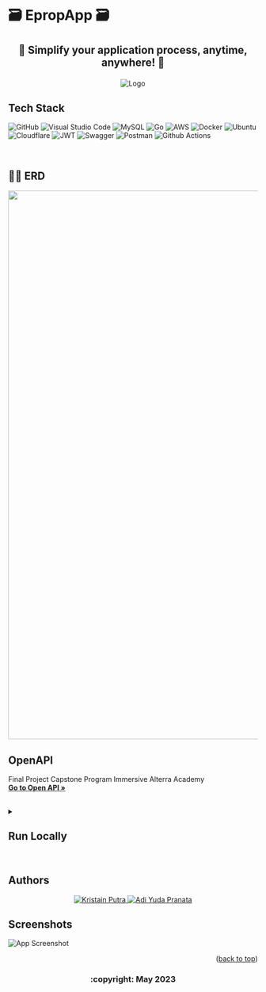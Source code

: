 
<p align="center">
  <h1>🗃️ EpropApp 🗃️</h1>
</p>


## <p align="center">📃 Simplify your application process, anytime, anywhere! 📃</p>



<div align="center">
  <img src="https://res.cloudinary.com/dc0wgpho2/image/upload/v1684720861/eproplogo_koyqxz.jpg" alt="Logo">
</div>



## Tech Stack

![GitHub](https://img.shields.io/badge/github-%23121011.svg?style=for-the-badge&logo=github&logoColor=white)
![Visual Studio Code](https://img.shields.io/badge/Visual%20Studio%20Code-0078d7.svg?style=for-the-badge&logo=visual-studio-code&logoColor=white)
![MySQL](https://img.shields.io/badge/mysql-%2300f.svg?style=for-the-badge&logo=mysql&logoColor=white)
![Go](https://img.shields.io/badge/go-%2300ADD8.svg?style=for-the-badge&logo=go&logoColor=white)
![AWS](https://img.shields.io/badge/AWS-%23FF9900.svg?style=for-the-badge&logo=amazon-aws&logoColor=white)
![Docker](https://img.shields.io/badge/docker-%230db7ed.svg?style=for-the-badge&logo=docker&logoColor=white)
![Ubuntu](https://img.shields.io/badge/Ubuntu-E95420?style=for-the-badge&logo=ubuntu&logoColor=white)
![Cloudflare](https://img.shields.io/badge/Cloudflare-F38020?style=for-the-badge&logo=Cloudflare&logoColor=white)
![JWT](https://img.shields.io/badge/JWT-black?style=for-the-badge&logo=JSON%20web%20tokens)
![Swagger](https://img.shields.io/badge/-Swagger-%23Clojure?style=for-the-badge&logo=swagger&logoColor=white)
![Postman](https://img.shields.io/badge/Postman-FF6C37?style=for-the-badge&logo=postman&logoColor=white)
![Github Actions](https://img.shields.io/badge/GitHub_Actions-2088FF?style=for-the-badge&logo=github-actions&logoColor=white)

<br>

## 👨‍💻 ERD

<div align="center">
  <img src="https://media.discordapp.net/attachments/1105044800769622037/1106171832794632243/ERD.jpg" alt="ERD" width="1032" height="1107">
</div>


## OpenAPI
Final Project Capstone Program Immersive Alterra Academy
<br />
<a href="https://app.swaggerhub.com/apis/123ADIYUDA/E-Proposal/1.0.0#/"><strong>Go to Open API »</strong></a>
<br />
<div>

<br>

  <details>
    <summary><h2>Run Locally</></h2></summary>
    <pre><code>git clone https://github.com/ALTA-CAPSTONE-GROUP1/e-proposal-BE.git</code></pre>
    <pre><code>cd e-proposal-BE</code></pre>
    <p>Fill in the environment variables in the example.env file to configure your environment.</p>
    <pre><code>go run main.go</code></pre>
  </details>
  <br>


## Authors
<div align="center">
  <a href="https://github.com/kristain09">
    <img src="https://img.shields.io/badge/Kristain%20Putra-%23121011.svg?style=flat&logo=github&logoColor=white" alt="Kristain Putra">
  </a>
  <a href="https://github.com/Adiyuda123">
    <img src="https://img.shields.io/badge/Adi%20Yuda-%23121011.svg?style=flat&logo=github&logoColor=white" alt="Adi Yuda Pranata">
  </a>
</div>




## Screenshots

![App Screenshot](https://media.discordapp.net/attachments/1105044800769622040/1110393351796183161/image.png?width=1556&height=1107)




<p align="right">(<a href="#top">back to top</a>)</p>
<h3>
<p align="center">:copyright: May 2023 </p>
</h3>